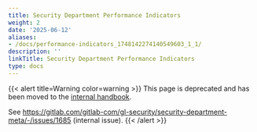 ```yaml
---
title: Security Department Performance Indicators
weight: 2
date: '2025-06-12'
aliases:
- /docs/performance-indicators_1748142274140549603_1_1/
description: ''
linkTitle: Security Department Performance Indicators
type: docs
---
```


{{< alert title=Warning color=warning >}}
This page is deprecated and has been moved to the [internal handbook](https://internal.gitlab.com/handbook/company/performance-indicators/security/).

See https://gitlab.com/gitlab-com/gl-security/security-department-meta/-/issues/1685
(internal issue).
{{< /alert >}}
